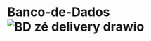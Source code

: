 # Banco-de-Dados![BD zé delivery drawio](https://github.com/bernardohansen/Banco-de-Dados/assets/144566980/fe451511-0787-4146-98aa-b4dbdad36f99)

